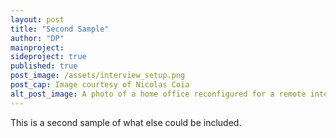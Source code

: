 ```yaml
---
layout: post
title: "Second Sample"
author: "DP"
mainproject: 
sideproject: true
published: true
post_image: /assets/interview_setup.png
post_cap: Image courtesy of Nicolas Coia
alt_post_image: A photo of a home office reconfigured for a remote interview
---
```


This is a second sample of what else could be included.
